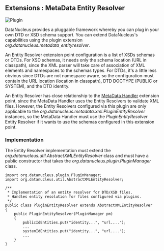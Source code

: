 <head><title>Extensions : MetaData Entity Resolver</title></head>

## Extensions : MetaData Entity Resolver
![Plugin](../images/nucleus_plugin.gif)

DataNucleus provides a pluggable framework whereby you can plug in your own DTD or XSD schema support.
You can extend DataNucleus's capabilities using the plugin extension <i>org.datanucleus.metadata_entityresolver</i>.

An Entity Resolver extension point configuration is a list of XSDs schemas or DTDs.
For XSD schemas, it needs only the schema location (URL in classpath), since the XML parser will take care of association 
of XML elements and namespaces to the schemas types. For DTDs, it's a little less obvious since DTDs are not namespace aware, so
the configuration must contain the URL location (location in classpath), DTD DOCTYPE (PUBLIC or SYSTEM), and the DTD identity. 

An Entity Resolver has close relationship to the [MetaData Handler](metadata_handler.html) extension point, since
the MetaData Handler uses the Entity Resolvers to validate XML files. However, the Entity Resolvers configured via this plugin
are only applicable to the _org.datanucleus.metadata.xml.PluginEntityResolver_ instances, so the MetaData Handler must
use the _PluginEntityResolver_ Entity Resolver if it wants to use the schemas configured in this extension point. 

### Implementation

The Entity Resolver implementation must extend the _org.datanucleus.util.AbstractXMLEntityResolver_ class and must
have a public constructor that takes the _org.datanucleus.plugin.PluginManager_ class.  


	import org.datanucleus.plugin.PluginManager;
	import org.datanucleus.util.AbstractXMLEntityResolver;
	
	/**
	 * Implementation of an entity resolver for DTD/XSD files.
	 * Handles entity resolution for files configured via plugins.
	 */
	public class PluginEntityResolver extends AbstractXMLEntityResolver
	{
    	public PluginEntityResolver(PluginManager pm)
    	{
			publicIdEntities.put("identity...", "url....");
			...
			systemIdEntities.put("identity...", "url....");
			...
		}
	}	
